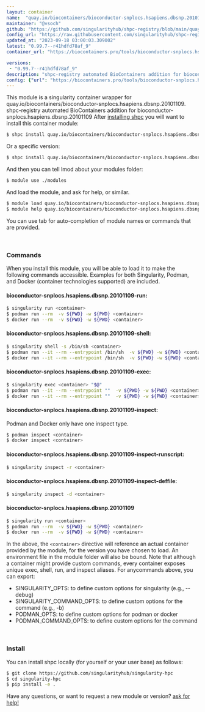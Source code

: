 ```yaml
---
layout: container
name:  "quay.io/biocontainers/bioconductor-snplocs.hsapiens.dbsnp.20101109"
maintainer: "@vsoch"
github: "https://github.com/singularityhub/shpc-registry/blob/main/quay.io/biocontainers/bioconductor-snplocs.hsapiens.dbsnp.20101109/container.yaml"
config_url: "https://raw.githubusercontent.com/singularityhub/shpc-registry/main/quay.io/biocontainers/bioconductor-snplocs.hsapiens.dbsnp.20101109/container.yaml"
updated_at: "2023-09-18 03:00:03.309002"
latest: "0.99.7--r41hdfd78af_9"
container_url: "https://biocontainers.pro/tools/bioconductor-snplocs.hsapiens.dbsnp.20101109"

versions:
 - "0.99.7--r41hdfd78af_9"
description: "shpc-registry automated BioContainers addition for bioconductor-snplocs.hsapiens.dbsnp.20101109"
config: {"url": "https://biocontainers.pro/tools/bioconductor-snplocs.hsapiens.dbsnp.20101109", "maintainer": "@vsoch", "description": "shpc-registry automated BioContainers addition for bioconductor-snplocs.hsapiens.dbsnp.20101109", "latest": {"0.99.7--r41hdfd78af_9": "sha256:9beed3d3fbf3ec81cf10b9efbdf6af9f3e3fe8354e81452b2efeabc370991891"}, "tags": {"0.99.7--r41hdfd78af_9": "sha256:9beed3d3fbf3ec81cf10b9efbdf6af9f3e3fe8354e81452b2efeabc370991891"}, "docker": "quay.io/biocontainers/bioconductor-snplocs.hsapiens.dbsnp.20101109"}
---
```


This module is a singularity container wrapper for quay.io/biocontainers/bioconductor-snplocs.hsapiens.dbsnp.20101109.
shpc-registry automated BioContainers addition for bioconductor-snplocs.hsapiens.dbsnp.20101109
After [installing shpc](#install) you will want to install this container module:


```bash
$ shpc install quay.io/biocontainers/bioconductor-snplocs.hsapiens.dbsnp.20101109
```

Or a specific version:

```bash
$ shpc install quay.io/biocontainers/bioconductor-snplocs.hsapiens.dbsnp.20101109:0.99.7--r41hdfd78af_9
```

And then you can tell lmod about your modules folder:

```bash
$ module use ./modules
```

And load the module, and ask for help, or similar.

```bash
$ module load quay.io/biocontainers/bioconductor-snplocs.hsapiens.dbsnp.20101109/0.99.7--r41hdfd78af_9
$ module help quay.io/biocontainers/bioconductor-snplocs.hsapiens.dbsnp.20101109/0.99.7--r41hdfd78af_9
```

You can use tab for auto-completion of module names or commands that are provided.

<br>

### Commands

When you install this module, you will be able to load it to make the following commands accessible.
Examples for both Singularity, Podman, and Docker (container technologies supported) are included.

#### bioconductor-snplocs.hsapiens.dbsnp.20101109-run:

```bash
$ singularity run <container>
$ podman run --rm  -v ${PWD} -w ${PWD} <container>
$ docker run --rm  -v ${PWD} -w ${PWD} <container>
```

#### bioconductor-snplocs.hsapiens.dbsnp.20101109-shell:

```bash
$ singularity shell -s /bin/sh <container>
$ podman run --it --rm --entrypoint /bin/sh  -v ${PWD} -w ${PWD} <container>
$ docker run --it --rm --entrypoint /bin/sh  -v ${PWD} -w ${PWD} <container>
```

#### bioconductor-snplocs.hsapiens.dbsnp.20101109-exec:

```bash
$ singularity exec <container> "$@"
$ podman run --it --rm --entrypoint ""  -v ${PWD} -w ${PWD} <container> "$@"
$ docker run --it --rm --entrypoint ""  -v ${PWD} -w ${PWD} <container> "$@"
```

#### bioconductor-snplocs.hsapiens.dbsnp.20101109-inspect:

Podman and Docker only have one inspect type.

```bash
$ podman inspect <container>
$ docker inspect <container>
```

#### bioconductor-snplocs.hsapiens.dbsnp.20101109-inspect-runscript:

```bash
$ singularity inspect -r <container>
```

#### bioconductor-snplocs.hsapiens.dbsnp.20101109-inspect-deffile:

```bash
$ singularity inspect -d <container>
```



#### bioconductor-snplocs.hsapiens.dbsnp.20101109

```bash
$ singularity run <container>
$ podman run --rm  -v ${PWD} -w ${PWD} <container>
$ docker run --rm  -v ${PWD} -w ${PWD} <container>
```


In the above, the `<container>` directive will reference an actual container provided
by the module, for the version you have chosen to load. An environment file in the
module folder will also be bound. Note that although a container
might provide custom commands, every container exposes unique exec, shell, run, and
inspect aliases. For anycommands above, you can export:

 - SINGULARITY_OPTS: to define custom options for singularity (e.g., --debug)
 - SINGULARITY_COMMAND_OPTS: to define custom options for the command (e.g., -b)
 - PODMAN_OPTS: to define custom options for podman or docker
 - PODMAN_COMMAND_OPTS: to define custom options for the command

<br>

### Install

You can install shpc locally (for yourself or your user base) as follows:

```bash
$ git clone https://github.com/singularityhub/singularity-hpc
$ cd singularity-hpc
$ pip install -e .
```

Have any questions, or want to request a new module or version? [ask for help!](https://github.com/singularityhub/singularity-hpc/issues)